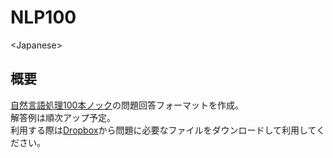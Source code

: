 # NLP100
&lt;Japanese>

## 概要
[自然言語処理100本ノック](http://www.cl.ecei.tohoku.ac.jp/nlp100/)の問題回答フォーマットを作成。  
解答例は順次アップ予定。  
利用する際は[Dropbox](https://www.dropbox.com/s/4pb8h6xz0p9189w/corpus.zip?dl=0)から問題に必要なファイルをダウンロードして利用してください。  
